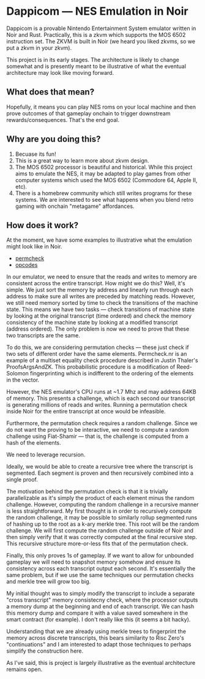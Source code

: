# Dappicom — NES Emulation in Noir

Dappicom is a provable Nintendo Entertainment System emulator written in Noir and Rust. Practically, this is a zkvm which supports the MOS 6502 instruction set. The ZKVM is built in Noir (we heard you liked zkvms, so we put a zkvm in your zkvm).

This project is in its early stages. The architecture is likely to change somewhat and is presently meant to be illustrative of what the eventual architecture may look like moving forward.

## What does that mean?
Hopefully, it means you can play NES roms on your local machine and then prove outcomes of that gameplay onchain to trigger downstream rewards/consequences. That's the end goal.

##  Why are you doing this?
1. Becuase its fun! 
2. This is a great way to learn more about zkvm design.
3. The MOS 6502 processor is beautiful and historical. While this project aims to emulate the NES, it may be adapted to play games from other computer systems which used the MOS 6502 (Commodore 64, Apple II, etc). 
4. There is a homebrew community which still writes programs for these systems. We are interested to see what happens when you blend retro gaming with onchain "metagame" affordances. 


## How does it work?

At the moment, we have some examples to illustrative what the emulation might look like in Noir.

- [permcheck](circuits/cpu/src/permcheck.nr)
- [opcodes](circuits/opcodes/src)

In our emulator, we need to ensure that the reads and writes to memory are consistent across the entire transcript. How might we do this? Well, it's simple. We just sort the memory by address and linearly run through each address to make sure all writes are preceded by matching reads. However, we still need memory sorted by time to check the transitions of the machine state. This means we have two tasks — check transitions of machine state by looking at the original transcript (time ordered) and check the memory consistency of the machine state by looking at a modified transcript (address ordered). The only problem is now we need to prove that these two transcripts are the same.

To do this, we are considering permutation checks — these just check if two sets of different order have the same elements. Permcheck.nr is an example of a multiset equality check procedure described in Justin Thaler's ProofsArgsAndZK. This probabilistic procedure is a modification of Reed-Solomon fingerprinting which is indifferent to the ordering of the elements in the vector. 

However, the NES emulator's CPU runs at ~1.7 Mhz and may address 64KB of memory. This presents a challenge, which is each second our transcript is generating millions of reads and writes. Running a permutation check inside Noir for the entire transcript at once would be infeasible.

Furthermore, the permutation check requires a random challenge. Since we do not want the proving to be interactive, we need to compute a random challenge using Fiat-Shamir — that is, the challenge is computed from a hash of the elements. 

We need to leverage recursion. 

Ideally, we would be able to create a recursive tree where the transcript is segmented. Each segment is proven and then recursively combined into a single proof.

The motivation behind the permutation check is that it is trivially parallelizable as it's simply the product of each element minus the random challenge. However, computing the random challenge in a recursive manner is less straightforward. My first thought is in order to recursively compute the random challenge, it may be possible to similarly rollup segmented runs of hashing up to the root as a k-ary merkle tree. This root will be the random challenge. We will first compute the random challenge outside of Noir and then simply verify that it was correctly computed at the final recursive step. This recursive structure more-or-less fits that of the permutation check.

Finally, this only proves 1s of gameplay. If we want to allow for unbounded gameplay we will need to snapshot memory somehow and ensure its consistency across each transcript output each second. It's essentially the same problem, but if we use the same techniques our permutation checks and merkle tree will grow too big.

My initial thought was to simply modify the transcript to include a separate "cross transcript" memory consistecny check, where the processor outputs a memory dump at the beginning and end of each transcript. We can hash this memory dump and compare it with a value saved somewhere in the smart contract (for example). I don't really like this (it seems a bit hacky).

Understanding that we are already using merkle trees to fingerprint the memory across discrete transcripts, this bears similarity to Risc Zero's "continuations" and I am interested to adapt those techniques to perhaps simplify the construction here.

As I've said, this is project is largely illustrative as the eventual architecture remains open.